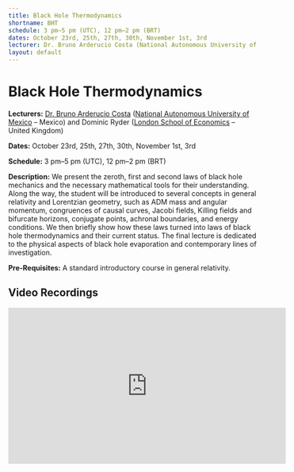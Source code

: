 ```yaml
---
title: Black Hole Thermodynamics
shortname: BHT
schedule: 3 pm–5 pm (UTC), 12 pm–2 pm (BRT)
dates: October 23rd, 25th, 27th, 30th, November 1st, 3rd
lecturer: Dr. Bruno Arderucio Costa (National Autonomous University of Mexico – Mexico) and Dominic Ryder (London School of Economics – United Kingdom)
layout: default
---
```


# Black Hole Thermodynamics

**Lecturers:** [Dr. Bruno Arderucio Costa](https://barderucio.wordpress.com/) ([National Autonomous University of Mexico](https://english.unam.mx) – Mexico) and Dominic Ryder ([London School of Economics](https://www.lse.ac.uk/) – United Kingdom)

**Dates:** October 23rd, 25th, 27th, 30th, November 1st, 3rd

**Schedule:** 3 pm–5 pm (UTC), 12 pm–2 pm (BRT)

**Description:** We present the zeroth, first and second laws of black hole mechanics and the necessary mathematical tools for their understanding. Along the way, the student will be introduced to several concepts in general relativity and Lorentzian geometry, such as ADM mass and angular momentum, congruences of causal curves, Jacobi fields, Killing fields and bifurcate horizons, conjugate points, achronal boundaries, and energy conditions. We then briefly show how these laws turned into laws of black hole thermodynamics and their current status. The final lecture is dedicated to the physical aspects of black hole evaporation and contemporary lines of investigation.

**Pre-Requisites:** A standard introductory course in general relativity.

## Video Recordings

<iframe width="560" height="315" src="https://www.youtube.com/embed/videoseries?si=F-g9VxFPljkCZKvI&amp;list=PLdMypOmT56qYJKWRvwiByuAbfpir5Vura" title="YouTube video player" frameborder="0" allow="accelerometer; autoplay; clipboard-write; encrypted-media; gyroscope; picture-in-picture; web-share" allowfullscreen></iframe>
